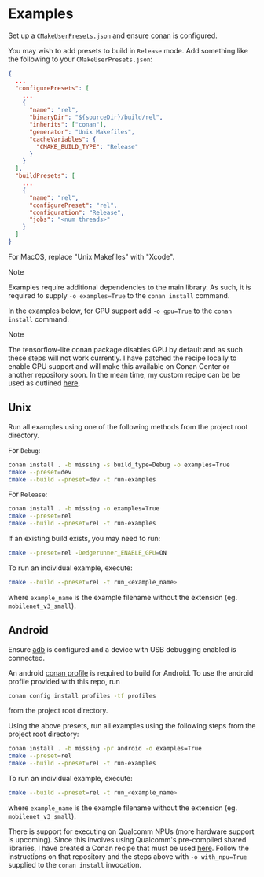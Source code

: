 # Examples

Set up a [`CMakeUserPresets.json`](/HACKING.md#presets) and ensure
[conan](/HACKING.md#dependency-manager) is configured.

You may wish to add presets to build in `Release` mode. Add something like the
following to your `CMakeUserPresets.json`:

```json
{
  ...
  "configurePresets": [
    ...
    {
      "name": "rel",
      "binaryDir": "${sourceDir}/build/rel",
      "inherits": ["conan"],
      "generator": "Unix Makefiles",
      "cacheVariables": {
        "CMAKE_BUILD_TYPE": "Release"
      }
    }
  ],
  "buildPresets": [
    ...
    {
      "name": "rel",
      "configurePreset": "rel",
      "configuration": "Release",
      "jobs": "<num threads>"
    }
  ]
}
```

For MacOS, replace "Unix Makefiles" with "Xcode".

> [!NOTE]
> Examples require additional dependencies to the main library. As such, it is
required to supply `-o examples=True` to the `conan install` command.

In the examples below, for GPU support add `-o gpu=True` to the `conan install` command.
> [!NOTE]
> The tensorflow-lite conan package disables GPU by default and as such these
  steps will not work currently. I have patched the recipe locally to enable GPU
  support and will make this available on Conan Center or another repository
  soon. In the mean time, my custom recipe can be be used as outlined
  [here](https://github.com/neuralize-ai/tensorflow-lite-conan).

## Unix

Run all examples using one of the following methods from the project root directory.

For `Debug`:

```bash
conan install . -b missing -s build_type=Debug -o examples=True
cmake --preset=dev
cmake --build --preset=dev -t run-examples
```

For `Release`:

```bash
conan install . -b missing -o examples=True
cmake --preset=rel
cmake --build --preset=rel -t run-examples
```

If an existing build exists, you may need to run:

```bash
cmake --preset=rel -Dedgerunner_ENABLE_GPU=ON
```

To run an individual example, execute:

```bash
cmake --build --preset=rel -t run_<example_name>
```

where `example_name` is the example filename without the extension (eg. `mobilenet_v3_small`).

## Android

Ensure [adb](https://developer.android.com/tools/adb) is configured and a device
with USB debugging enabled is connected.

An android [conan profile](https://docs.conan.io/2/reference/config_files/profiles.html)
is required to build for Android. To use the android profile provided with this
repo, run

```bash
conan config install profiles -tf profiles
```

from the project root directory.

Using the above presets, run all examples using the following steps from the
project root directory:

```bash
conan install . -b missing -pr android -o examples=True
cmake --preset=rel
cmake --build --preset=rel -t run-examples
```

To run an individual example, execute:

```bash
cmake --build --preset=rel -t run_<example_name>
```

where `example_name` is the example filename without the extension (eg. `mobilenet_v3_small`).

There is support for executing on Qualcomm NPUs (more hardware support is
upcoming). Since this involves using Qualcomm's pre-compiled shared libraries,
I have created a Conan recipe that must be used
[here](https://github.com/neuralize-ai/qnn-conan). Follow the instructions on
that repository and the steps above with `-o with_npu=True` supplied to the
`conan install` invocation.

